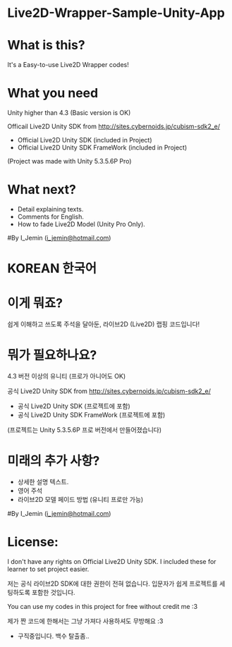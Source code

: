 # Live2D-Wrapper-Sample-Unity-App

# What is this?
It's a Easy-to-use Live2D Wrapper codes!

# What you need

Unity higher than 4.3 (Basic version is OK)

Officail Live2D Unity SDK from http://sites.cybernoids.jp/cubism-sdk2_e/

 - Official Live2D Unity SDK (included in Project)
 - Official Live2D Unity SDK FrameWork (included in Project)

(Project was made with Unity 5.3.5.6P Pro)

# What next?
- Detail explaining texts.
- Comments for English.
- How to fade Live2D Model (Unity Pro Only).

#By I_Jemin (i_jemin@hotmail.com)


# KOREAN 한국어

# 이게 뭐죠?
쉽게 이해하고 쓰도록 주석을 달아둔, 라이브2D (Live2D) 랩핑 코드입니다!

# 뭐가 필요하나요?

4.3 버전 이상의 유니티 (프로가 아니어도 OK)

공식 Live2D Unity SDK from http://sites.cybernoids.jp/cubism-sdk2_e/

 - 공식 Live2D Unity SDK (프로젝트에 포함)
 - 공식 Live2D Unity SDK FrameWork (프로젝트에 포함)

(프로젝트는 Unity 5.3.5.6P 프로 버전에서 만들어졌습니다)

# 미래의 추가 사항?
- 상세한 설명 텍스트.
- 영어 주석
- 라이브2D 모델 페이드 방법 (유니티 프로만 가능)


#By I_Jemin (i_jemin@hotmail.com)


# License:
I don't have any rights on Official Live2D Unity SDK. I included these for learner to set project easier.

저는 공식 라이브2D SDK에 대한 권한이 전혀 없습니다. 입문자가 쉽게 프로젝트를 세팅하도록 포함한 것입니다.

You can use my codes in this project for free without credit me :3

제가 짠 코드에 한해서는 그냥 가져다 사용하셔도 무방해요 :3

+ 구직중입니다. 백수 탈출좀..
